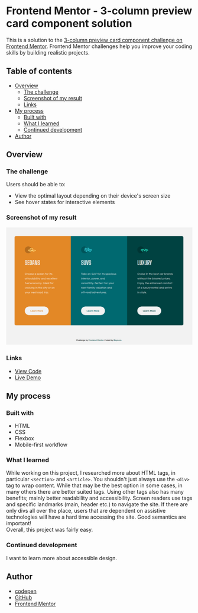 # Frontend Mentor - 3-column preview card component solution 

This is a solution to the [3-column preview card component challenge on Frontend Mentor](https://www.frontendmentor.io/challenges/3column-preview-card-component-pH92eAR2-). Frontend Mentor challenges help you improve your coding skills by building realistic projects. 

## Table of contents

- [Overview](#overview)
  - [The challenge](#the-challenge)
  - [Screenshot of my result](#screenshot-of-my-result)
  - [Links](#links)
- [My process](#my-process)
  - [Built with](#built-with)
  - [What I learned](#what-i-learned)
  - [Continued development](#continued-development)
- [Author](#author)

## Overview

### The challenge

Users should be able to:

- View the optimal layout depending on their device's screen size
- See hover states for interactive elements

### Screenshot of my result

![Screenshot](design/Screenshot-3-column-preview-card-component.png)

### Links

- [View Code](https://github.com/Bayoura/3-column-preview-card-component)
- [Live Demo](https://bayoura.github.io/3-column-preview-card-component/)

## My process

### Built with

- HTML
- CSS
- Flexbox
- Mobile-first workflow

### What I learned

While working on this project, I researched more about HTML tags, in particular `<section>` and `<article>`. You shouldn't just always use the `<div>` tag to wrap content. While that may be the best option in some cases, in many others there are better suited tags. Using other tags also has many benefits; mainly better readability and accessibility. Screen readers use tags and specific landmarks (main, header etc.) to navigate the site. If there are only divs all over the place, users that are dependent on assistive technologies will have a hard time accessing the site. Good semantics are important!  
Overall, this project was fairly easy.

### Continued development

I want to learn more about accessible design.

## Author

- [codepen](https://codepen.io/bayoura)
- [GitHub](https://github.com/Bayoura)
- [Frontend Mentor](https://www.frontendmentor.io/profile/Bayoura)
